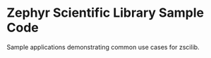 # Zephyr Scientific Library Sample Code

Sample applications demonstrating common use cases for zscilib.